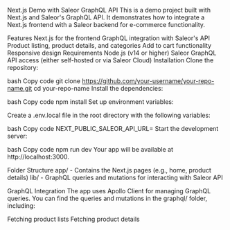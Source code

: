 Next.js Demo with Saleor GraphQL API
This is a demo project built with Next.js and Saleor's GraphQL API. It demonstrates how to integrate a Next.js frontend with a Saleor backend for e-commerce functionality.

Features
Next.js for the frontend
GraphQL integration with Saleor's API
Product listing, product details, and categories
Add to cart functionality
Responsive design
Requirements
Node.js (v14 or higher)
Saleor GraphQL API access (either self-hosted or via Saleor Cloud)
Installation
Clone the repository:

bash
Copy code
git clone https://github.com/your-username/your-repo-name.git
cd your-repo-name
Install the dependencies:

bash
Copy code
npm install
Set up environment variables:

Create a .env.local file in the root directory with the following variables:

bash
Copy code
NEXT_PUBLIC_SALEOR_API_URL=<Your Saleor API URL>
Start the development server:

bash
Copy code
npm run dev
Your app will be available at http://localhost:3000.

Folder Structure
app/ - Contains the Next.js pages (e.g., home, product details)
lib/ - GraphQL queries and mutations for interacting with Saleor API

GraphQL Integration
The app uses Apollo Client for managing GraphQL queries. You can find the queries and mutations in the graphql/ folder, including:

Fetching product lists
Fetching product details
